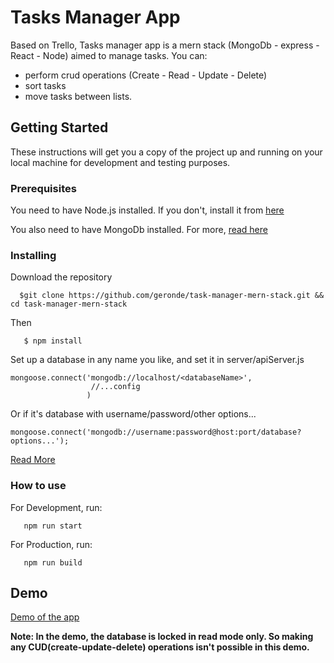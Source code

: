 # Tasks Manager App

Based on Trello, Tasks manager app is a mern stack (MongoDb - express - React - Node) aimed to manage tasks. You can:

- perform crud operations (Create - Read - Update - Delete)
- sort tasks
- move tasks between lists.

## Getting Started

These instructions will get you a copy of the project up and running on your local machine for development and testing purposes.

### Prerequisites

You need to have Node.js installed. If you don't, install it from [here](https://nodejs.org/en/)

You also need to have MongoDb installed. For more, [read here](https://docs.mongodb.com/manual/administration/install-community/)


### Installing

Download the repository
 

```
  $git clone https://github.com/geronde/task-manager-mern-stack.git && cd task-manager-mern-stack 

```
Then

```
   $ npm install 

```
Set up a database in any name you like, and set it in server/apiServer.js 

```
mongoose.connect('mongodb://localhost/<databaseName>', 
                  //...config
                 )
```
Or if it's database with username/password/other options...

```
mongoose.connect('mongodb://username:password@host:port/database?options...');

```
[Read More](http://mongoosejs.com/docs/connections.html)

### How to use 

For Development, run:

```
   npm run start

```
   For Production, run:

```
   npm run build

```


## Demo
[Demo of the app](https://mern-stack-project.herokuapp.com/)

**Note: In the demo, the database is locked in read mode only. So making any CUD(create-update-delete) operations isn't possible in this demo.** 
